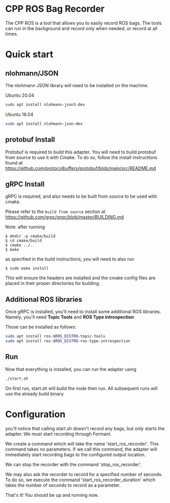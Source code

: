 # CPP ROS Bag Recorder

The CPP ROS is a tool that allows you to easily record ROS bags. 
The tools can run in the background and record only when needed, 
or record at all times. 

# Quick start

## nlohmann/JSON

The nlohmann JSON library will need to be installed on the machine. 

Ubuntu 20.04
```bash
sudo apt install nlohmann-json3-dev
```

Ubuntu 18.04
```bash
sudo apt install nlohmann-json-dev
```

## protobuf Install 

Protobuf is required to build this adapter. You will need to build 
protobuf from source to use it with Cmake. To do so, follow the install
instructions found at https://github.com/protocolbuffers/protobuf/blob/main/src/README.md

## gRPC Install

gRPC is required, and also needs to be built from source to be 
used with cmake. 

Please refer to the `build from source` section at https://github.com/grpc/grpc/blob/master/BUILDING.md

Note: after running 

```
$ mkdir -p cmake/build
$ cd cmake/build
$ cmake ../..
$ make
```

as specified in the build instructions, you will need to also run
```
$ sudo make install 
```

This will ensure the headers are installed and the cmake config files are placed in their proper directories for building. 

## Additional ROS libraries

Once gRPC is installed, you'll need to install some additional ROS
libraries. Namely, you'll need **Topic Tools** and **ROS Type introspection**

Those can be installed as follows: 

```bash
sudo apt install ros-$ROS_DISTRO-topic-tools
sudo apt install ros-$ROS_DISTRO-ros-type-introspection 
```

## Run

Now that everything is installed, you can run the adapter using 
```bash
./start.sh
```

On first run, start.sh will build the node then run. All subsequent 
runs will use the already build binary. 

# Configuration

you'll notice that calling start.sh doesn't record any bags, but only 
starts the adapter. We must start recording through Formant. 

We create a command which will take the name 'start_ros_recorder'. 
This command takes no parameters. If we call this command, the 
adapter will immediately start recording bags to the configured output
location.

We can stop the recorder with the command 'stop_ros_recorder'. 

We may also ask the recorder to record for a specified number of seconds. 
To do so, we execute the command 'start_ros_recorder_duration' which takes
the number of seconds to record as a parameter. 

That's it! You should be up and running now. 